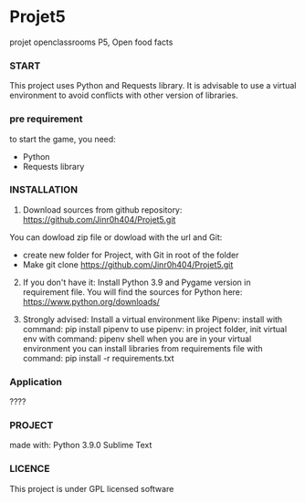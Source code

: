 # Projet5
projet openclassrooms P5, Open food facts


### START
This project uses Python and Requests library. It is advisable to use
a virtual environment to avoid conflicts with other version of libraries.


### pre requirement
to start the game, you need:
* Python
* Requests library


### INSTALLATION

1) Download sources from github repository:
https://github.com/Jinr0h404/Projet5.git

You can dowload zip file or dowload with the url and Git:
- create new folder for Project, with Git in root of the folder
- Make git clone https://github.com/Jinr0h404/Projet5.git

2) If you don't have it: Install Python 3.9 and Pygame version in requirement file.
You will find the sources for Python here:
https://www.python.org/downloads/

3) Strongly advised:
Install a virtual environment like Pipenv:
install with command: pip install pipenv
to use pipenv: 
in project folder, init virtual env with command: pipenv shell
when you are in your virtual environment you can install libraries from requirements
file with command: pip install -r requirements.txt


### Application

????


### PROJECT

made with:
Python 3.9.0
Sublime Text


### LICENCE

This project is under GPL licensed software


